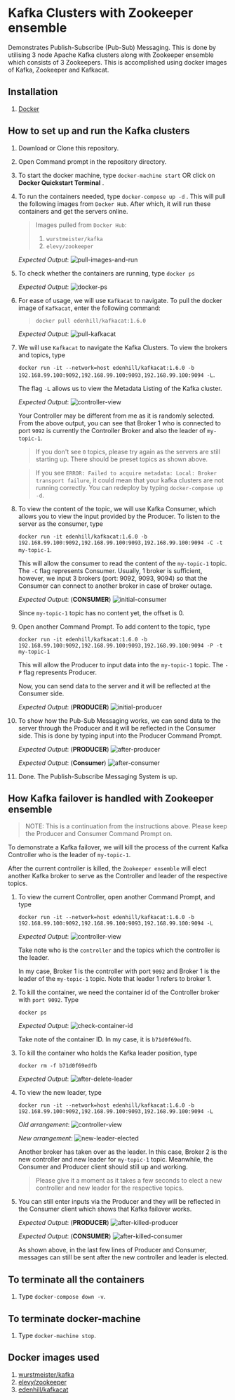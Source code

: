 # Kafka Clusters with Zookeeper ensemble
Demonstrates Publish-Subscribe (Pub-Sub) Messaging. This is done by utilising 3 node Apache Kafka clusters along with Zookeeper ensemble which consists of 3 Zookeepers. This is accomplished using docker images of Kafka, Zookeeper and Kafkacat.

## Installation
1. [Docker](https://docs.docker.com/get-started/)

## How to set up and run the Kafka clusters
1. Download or Clone this repository.
1. Open Command prompt in the repository directory.
1. To start the docker machine, type `docker-machine start` OR click on **Docker Quickstart Terminal** .
1. To run the containers needed, type `docker-compose up -d` . This will pull the following images from `Docker Hub`. After which, it will run these containers and get the servers online.
    > Images pulled from `Docker Hub`:
    > 1. `wurstmeister/kafka`
    > 1. `elevy/zookeeper`

    *Expected Output*:
    ![pull-images-and-run](images/pull-images-and-run.PNG)
1. To check whether the containers are running, type `docker ps`

    *Expected Output*:
    ![docker-ps](images/docker-ps.PNG)

1. For ease of usage, we will use `Kafkacat` to navigate. To pull the docker image of `Kafkacat`, enter the following command:

    > `docker pull edenhill/kafkacat:1.6.0`

    *Expected Output*:
    ![pull-kafkacat](images/pull-kafkacat.PNG)

1. We will use `Kafkacat` to navigate the Kafka Clusters. To view the brokers and topics, type 


    `docker run -it --network=host edenhill/kafkacat:1.6.0 -b 192.168.99.100:9092,192.168.99.100:9093,192.168.99.100:9094 -L`. 
    
    The flag `-L` allows us to view the Metadata Listing of the Kafka cluster.

    *Expected Output*:
    ![controller-view](images/controller-view.PNG)

    Your Controller may be different from me as it is randomly selected. From the above output, you can see that Broker 1 who is connected to port `9092` is currently the Controller Broker and also the leader of `my-topic-1`.

    > If you don't see `0` topics, please try again as the servers are still starting up. There should be preset topics as shown above.

    > If you see `ERROR: Failed to acquire metadata: Local: Broker transport failure`, it could mean that your kafka clusters are not running correctly. You can redeploy by typing `docker-compose up -d`.
1. To view the content of the topic, we will use Kafka Consumer, which allows you to view the input provided by the Producer. To listen to the server as the consumer, type 

    `docker run -it edenhill/kafkacat:1.6.0 -b 192.168.99.100:9092,192.168.99.100:9093,192.168.99.100:9094 -C -t my-topic-1`. 

    This will allow the consumer to read the content of the `my-topic-1` topic. The `-C` flag represents Consumer. Usually, 1 broker is sufficient, however, we input 3 brokers (port: 9092, 9093, 9094) so that the Consumer can connect to another broker in case of broker outage.

    *Expected Output*: (**CONSUMER**)
    ![initial-consumer](images/initial-consumer.PNG)

    Since `my-topic-1` topic has no content yet, the offset is 0.
    
1. Open another Command Prompt. To add content to the topic, type

    `docker run -it edenhill/kafkacat:1.6.0 -b 192.168.99.100:9092,192.168.99.100:9093,192.168.99.100:9094 -P -t my-topic-1`

    This will allow the Producer to input data into the `my-topic-1` topic. The `-P` flag represents Producer.

    Now, you can send data to the server and it will be reflected at the Consumer side.

    *Expected Output*: (**PRODUCER**)
    ![initial-producer](images/initial-producer.PNG)

1. To show how the Pub-Sub Messaging works, we can send data to the server through the Producer and it will be reflected in the Consumer side. This is done by typing input into the Producer Command Prompt.

    *Expected Output*: (**PRODUCER**)
    ![after-producer](images/after-producer.PNG)

    *Expected Output*: (**Consumer**)
    ![after-consumer](images/after-consumer.PNG)

1. Done. The Publish-Subscribe Messaging System is up.

## How Kafka failover is handled with Zookeeper ensemble
> NOTE: This is a continuation from the instructions above. Please keep the Producer and Consumer Command Prompt on.

To demonstrate a Kafka failover, we will kill the process of the current Kafka Controller who is the leader of `my-topic-1`.

After the current controller is killed, the `Zookeeper ensemble` will elect another Kafka broker to serve as the Controller and leader of the respective topics. 

1. To view the current Controller, open another Command Prompt, and type

    `docker run -it --network=host edenhill/kafkacat:1.6.0 -b 192.168.99.100:9092,192.168.99.100:9093,192.168.99.100:9094 -L`

    *Expected Output*:
    ![controller-view](images/controller-view.PNG)

    Take note who is the `controller` and the topics which the controller is the leader.
    
     In my case, Broker 1 is the controller with port `9092` and Broker 1 is the leader of the `my-topic-1` topic. Note that leader 1 refers to broker 1.

1. To kill the container, we need the container id of the Controller broker with `port 9092`. Type

    `docker ps`

    *Expected Output*:
    ![check-container-id](images/check-container-id.PNG)

    Take note of the container ID. In my case, it is `b71d0f69edfb`.

1. To kill the container who holds the Kafka leader position, type

    `docker rm -f b71d0f69edfb`

    *Expected Output*:
    ![after-delete-leader](images/after-delete-leader.PNG)

1. To view the new leader, type

    `docker run -it --network=host edenhill/kafkacat:1.6.0 -b 192.168.99.100:9092,192.168.99.100:9093,192.168.99.100:9094 -L`

    *Old arrangement*:
    ![controller-view](images/controller-view.PNG)

    *New arrangement*:
    ![new-leader-elected](images/new-leader-elected.PNG)

    Another broker has taken over as the leader. In this case, Broker 2 is the new controller and new leader for `my-topic-1` topic. Meanwhile, the Consumer and Producer client should still up and working.

    > Please give it a moment as it takes a few seconds to elect a new controller and new leader for the respective topics.

1. You can still enter inputs via the Producer and they will be reflected in the Consumer client which shows that Kafka failover works.

    *Expected Output*: (**PRODUCER**)
    ![after-killed-producer](images/after-killed-producer.PNG)

    *Expected Output*: (**CONSUMER**)
    ![after-killed-consumer](images/after-killed-consumer.PNG)

    As shown above, in the last few lines of Producer and Consumer, messages can still be sent after the new controller and leader is elected.

    
## To terminate all the containers
1. Type `docker-compose down -v`.

## To terminate docker-machine
1. Type `docker-machine stop`.

## Docker images used
1. [wurstmeister/kafka](https://hub.docker.com/r/wurstmeister/kafka/)
1. [elevy/zookeeper](https://hub.docker.com/r/elevy/zookeeper)
1. [edenhill/kafkacat](https://hub.docker.com/r/edenhill/kafkacat)